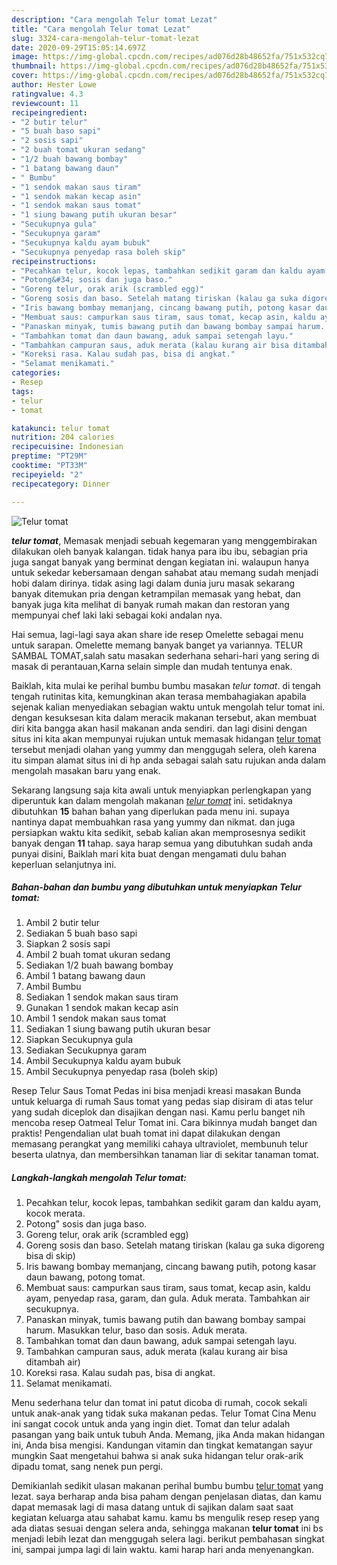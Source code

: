 ```yaml
---
description: "Cara mengolah Telur tomat Lezat"
title: "Cara mengolah Telur tomat Lezat"
slug: 3324-cara-mengolah-telur-tomat-lezat
date: 2020-09-29T15:05:14.697Z
image: https://img-global.cpcdn.com/recipes/ad076d28b48652fa/751x532cq70/telur-tomat-foto-resep-utama.jpg
thumbnail: https://img-global.cpcdn.com/recipes/ad076d28b48652fa/751x532cq70/telur-tomat-foto-resep-utama.jpg
cover: https://img-global.cpcdn.com/recipes/ad076d28b48652fa/751x532cq70/telur-tomat-foto-resep-utama.jpg
author: Hester Lowe
ratingvalue: 4.3
reviewcount: 11
recipeingredient:
- "2 butir telur"
- "5 buah baso sapi"
- "2 sosis sapi"
- "2 buah tomat ukuran sedang"
- "1/2 buah bawang bombay"
- "1 batang bawang daun"
- " Bumbu"
- "1 sendok makan saus tiram"
- "1 sendok makan kecap asin"
- "1 sendok makan saus tomat"
- "1 siung bawang putih ukuran besar"
- "Secukupnya gula"
- "Secukupnya garam"
- "Secukupnya kaldu ayam bubuk"
- "Secukupnya penyedap rasa boleh skip"
recipeinstructions:
- "Pecahkan telur, kocok lepas, tambahkan sedikit garam dan kaldu ayam, kocok merata."
- "Potong&#34; sosis dan juga baso."
- "Goreng telur, orak arik (scrambled egg)"
- "Goreng sosis dan baso. Setelah matang tiriskan (kalau ga suka digoreng bisa di skip)"
- "Iris bawang bombay memanjang, cincang bawang putih, potong kasar daun bawang, potong tomat."
- "Membuat saus: campurkan saus tiram, saus tomat, kecap asin, kaldu ayam, penyedap rasa, garam, dan gula. Aduk merata. Tambahkan air secukupnya."
- "Panaskan minyak, tumis bawang putih dan bawang bombay sampai harum. Masukkan telur, baso dan sosis. Aduk merata."
- "Tambahkan tomat dan daun bawang, aduk sampai setengah layu."
- "Tambahkan campuran saus, aduk merata (kalau kurang air bisa ditambah air)"
- "Koreksi rasa. Kalau sudah pas, bisa di angkat."
- "Selamat menikamati."
categories:
- Resep
tags:
- telur
- tomat

katakunci: telur tomat 
nutrition: 204 calories
recipecuisine: Indonesian
preptime: "PT29M"
cooktime: "PT33M"
recipeyield: "2"
recipecategory: Dinner

---
```



![Telur tomat](https://img-global.cpcdn.com/recipes/ad076d28b48652fa/751x532cq70/telur-tomat-foto-resep-utama.jpg)

<b><i>telur tomat</i></b>, Memasak menjadi sebuah kegemaran yang menggembirakan dilakukan oleh banyak kalangan. tidak hanya para ibu ibu, sebagian pria juga sangat banyak yang berminat dengan kegiatan ini. walaupun hanya untuk sekedar kebersamaan dengan sahabat atau memang sudah menjadi hobi dalam dirinya. tidak asing lagi dalam dunia juru masak sekarang banyak ditemukan pria dengan ketrampilan memasak yang hebat, dan banyak juga kita melihat di banyak rumah makan dan restoran yang mempunyai chef laki laki sebagai koki andalan nya.

Hai semua, lagi-lagi saya akan share ide resep Omelette sebagai menu untuk sarapan. Omelette memang banyak banget ya variannya. TELUR SAMBAL TOMAT,salah satu masakan sederhana sehari-hari yang sering di masak di perantauan,Karna selain simple dan mudah tentunya enak.

Baiklah, kita mulai ke perihal bumbu bumbu masakan <i>telur tomat</i>. di tengah tengah rutinitas kita, kemungkinan akan terasa membahagiakan apabila sejenak kalian menyediakan sebagian waktu untuk mengolah telur tomat ini. dengan kesuksesan kita dalam meracik makanan tersebut, akan membuat diri kita bangga akan hasil makanan anda sendiri. dan lagi disini dengan situs ini kita akan mempunyai rujukan untuk memasak hidangan <u>telur tomat</u> tersebut menjadi olahan yang yummy dan menggugah selera, oleh karena itu simpan alamat situs ini di hp anda sebagai salah satu rujukan anda dalam mengolah masakan baru yang enak.


Sekarang langsung saja kita awali untuk menyiapkan perlengkapan yang diperuntuk kan dalam mengolah makanan <u><i>telur tomat</i></u> ini. setidaknya dibutuhkan <b>15</b> bahan bahan yang diperlukan pada menu ini. supaya nantinya dapat membuahkan rasa yang yummy dan nikmat. dan juga persiapkan waktu kita sedikit, sebab kalian akan memprosesnya sedikit banyak dengan <b>11</b> tahap. saya harap semua yang dibutuhkan sudah anda punyai disini, Baiklah mari kita buat dengan mengamati dulu bahan keperluan selanjutnya ini.

<!--inarticleads1-->

##### Bahan-bahan dan bumbu yang dibutuhkan untuk menyiapkan Telur tomat:

1. Ambil 2 butir telur
1. Sediakan 5 buah baso sapi
1. Siapkan 2 sosis sapi
1. Ambil 2 buah tomat ukuran sedang
1. Sediakan 1/2 buah bawang bombay
1. Ambil 1 batang bawang daun
1. Ambil  Bumbu
1. Sediakan 1 sendok makan saus tiram
1. Gunakan 1 sendok makan kecap asin
1. Ambil 1 sendok makan saus tomat
1. Sediakan 1 siung bawang putih ukuran besar
1. Siapkan Secukupnya gula
1. Sediakan Secukupnya garam
1. Ambil Secukupnya kaldu ayam bubuk
1. Ambil Secukupnya penyedap rasa (boleh skip)


Resep Telur Saus Tomat Pedas ini bisa menjadi kreasi masakan Bunda untuk keluarga di rumah Saus tomat yang pedas siap disiram di atas telur yang sudah diceplok dan disajikan dengan nasi. Kamu perlu banget nih mencoba resep Oatmeal Telur Tomat ini. Cara bikinnya mudah banget dan praktis! Pengendalian ulat buah tomat ini dapat dilakukan dengan memasang perangkat yang memiliki cahaya ultraviolet, membunuh telur beserta ulatnya, dan membersihkan tanaman liar di sekitar tanaman tomat. 

<!--inarticleads2-->

##### Langkah-langkah mengolah Telur tomat:

1. Pecahkan telur, kocok lepas, tambahkan sedikit garam dan kaldu ayam, kocok merata.
1. Potong&#34; sosis dan juga baso.
1. Goreng telur, orak arik (scrambled egg)
1. Goreng sosis dan baso. Setelah matang tiriskan (kalau ga suka digoreng bisa di skip)
1. Iris bawang bombay memanjang, cincang bawang putih, potong kasar daun bawang, potong tomat.
1. Membuat saus: campurkan saus tiram, saus tomat, kecap asin, kaldu ayam, penyedap rasa, garam, dan gula. Aduk merata. Tambahkan air secukupnya.
1. Panaskan minyak, tumis bawang putih dan bawang bombay sampai harum. Masukkan telur, baso dan sosis. Aduk merata.
1. Tambahkan tomat dan daun bawang, aduk sampai setengah layu.
1. Tambahkan campuran saus, aduk merata (kalau kurang air bisa ditambah air)
1. Koreksi rasa. Kalau sudah pas, bisa di angkat.
1. Selamat menikamati.


Menu sederhana telur dan tomat ini patut dicoba di rumah, cocok sekali untuk anak-anak yang tidak suka makanan pedas. Telur Tomat Cina Menu ini sangat cocok untuk anda yang ingin diet. Tomat dan telur adalah pasangan yang baik untuk tubuh Anda. Memang, jika Anda makan hidangan ini, Anda bisa mengisi. Kandungan vitamin dan tingkat kematangan sayur mungkin Saat mengetahui bahwa si anak suka hidangan telur orak-arik dipadu tomat, sang nenek pun pergi. 

Demikianlah sedikit ulasan makanan perihal bumbu bumbu <u>telur tomat</u> yang lezat. saya berharap anda bisa paham dengan penjelasan diatas, dan kamu dapat memasak lagi di masa datang untuk di sajikan dalam saat saat kegiatan keluarga atau sahabat kamu. kamu bs mengulik resep resep yang ada diatas sesuai dengan selera anda, sehingga makanan <b>telur tomat</b> ini bs menjadi lebih lezat dan menggugah selera lagi. berikut pembahasan singkat ini, sampai jumpa lagi di lain waktu. kami harap hari anda menyenangkan.
